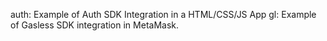 auth: Example of Auth SDK Integration in a HTML/CSS/JS App
gl: Example of Gasless SDK integration in MetaMask.
